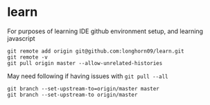 # learn
For purposes of learning IDE github environment setup, and learning javascript

```
git remote add origin git@github.com:longhorn09/learn.git  
git remote -v    
git pull origin master --allow-unrelated-histories
```
May need following if having issues with `git pull --all`
```
git branch --set-upstream-to=origin/master master
git branch --set-upstream-to origin/master
```

